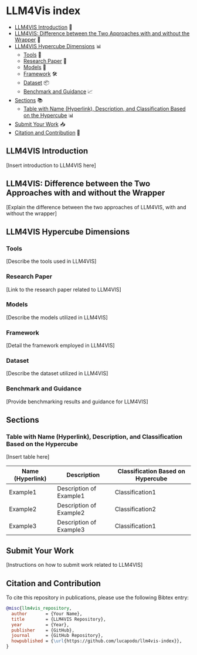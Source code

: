 # LLM4Vis index

* [LLM4VIS Introduction](#llm4vis-introduction) 📝
* [LLM4VIS: Difference between the Two Approaches with and without the Wrapper](#llm4vis-difference-between-the-two-approaches-with-and-without-the-wrapper) 🔄
* [LLM4VIS Hypercube Dimensions](#llm4vis-hypercube-dimensions) 📊
    * [Tools](#tools) 🔧
    * [Research Paper](#research-paper) 📄
    * [Models](#models) 🤖
    * [Framework](#framework) 🛠️
    * [Dataset](#dataset) 📦
    * [Benchmark and Guidance](#benchmark-and-guidance) 📈
* [Sections](#sections) 📚
    * [Table with Name (Hyperlink), Description, and Classification Based on the Hypercube](#table-with-name-hyperlink-description-and-classification-based-on-the-hypercube) 📊
* [Submit Your Work](#submit-your-work) 📥
* [Citation and Contribution](#citation-and-contribution) 🔖

## LLM4VIS Introduction

[Insert introduction to LLM4VIS here]

## LLM4VIS: Difference between the Two Approaches with and without the Wrapper

[Explain the difference between the two approaches of LLM4VIS, with and without the wrapper]

## LLM4VIS Hypercube Dimensions

### Tools

[Describe the tools used in LLM4VIS]

### Research Paper

[Link to the research paper related to LLM4VIS]

### Models

[Describe the models utilized in LLM4VIS]

### Framework

[Detail the framework employed in LLM4VIS]

### Dataset

[Describe the dataset utilized in LLM4VIS]

### Benchmark and Guidance

[Provide benchmarking results and guidance for LLM4VIS]

## Sections

### Table with Name (Hyperlink), Description, and Classification Based on the Hypercube

[Insert table here]

| Name (Hyperlink) | Description | Classification Based on Hypercube |
| ----------------- | ----------- | ---------------------------------- |
| Example1 | Description of Example1 | Classification1 |
| Example2 | Description of Example2 | Classification2 |
| Example3 | Description of Example3 | Classification1 |

## Submit Your Work

[Instructions on how to submit work related to LLM4VIS]

## Citation and Contribution

To cite this repository in publications, please use the following Bibtex entry:
```bibtex
@misc{llm4vis_repository,
  author       = {Your Name},
  title        = {LLM4VIS Repository},
  year         = {Year},
  publisher    = {GitHub},
  journal      = {GitHub Repository},
  howpublished = {\url{https://github.com/lucapodo/llm4vis-index}},
}
